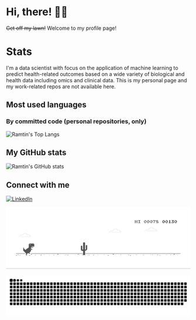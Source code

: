 # Hi, there! 👋🏻

~~Get off my lawn!~~ Welcome to my profile page!

# Stats

I'm a data scientist with focus on the application of machine learning to predict health-related outcomes based on a wide variety of biological and health data including omics and clinical data. This is my personal page and my work-related repos are not available here.

## Most used languages

### By committed code (personal repositories, only)

![Ramtin's Top Langs](https://github-readme-stats.vercel.app/api/top-langs/?username=ramtinz&langs_count=8&layout=compact&hide_title=true&hide_border=true&bg_color=ffffff00&text_color=666666)

## My GitHub stats

![Ramtin's GitHub stats](https://github-readme-stats.vercel.app/api?username=ramtinz&count_private=true&show_icons=true&hide_title=true&hide_border=true&bg_color=ffffff00&text_color=666666)

## Connect with me

[![LinkedIn](https://content.linkedin.com/content/dam/me/business/en-us/amp/brand-site/v2/bg/LI-Bug.svg.original.svg)](https://www.linkedin.com/in/rzm/)

![Dino](https://raw.githubusercontent.com/ramtinz/ramtinz/master/dino.gif)

![mycontribution](https://raw.githubusercontent.com/Platane/snk/output/github-contribution-grid-snake.svg)
